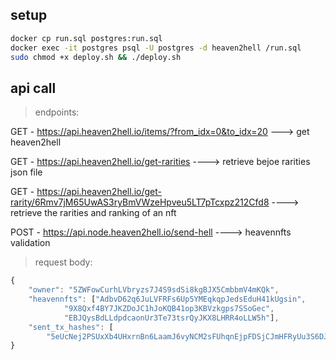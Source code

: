 



## setup 

```bash
docker cp run.sql postgres:run.sql
docker exec -it postgres psql -U postgres -d heaven2hell /run.sql
sudo chmod +x deploy.sh && ./deploy.sh
```

## api call

> endpoints:

GET - https://api.heaven2hell.io/items/?from_idx=0&to_idx=20 ---> get heaven2hell

GET - https://api.heaven2hell.io/get-rarities ----> retrieve bejoe rarities json file

GET - https://api.heaven2hell.io/get-rarity/6Rmv7jM65UwAS3ryBmVWzeHpveu5LT7pTcxpz212Cfd8 ----> retrieve the rarities and ranking of an nft

POST - https://api.node.heaven2hell.io/send-hell ----> heavennfts validation

> request body:

```js
{
    "owner": "5ZWFowCurhLVbryzs7J4S9sdSi8kgBJX5CmbbmV4mKQk",
    "heavennfts": ["AdbvD62q6JuLVFRFs6Up5YMEqkqpJedsEduH41kUgsin", 
            "9X8Qxf4BY7JKZDoJC1hJoKQB41op3KBVzkgps7SSoGec", 
            "EBJQysBdLLdpdcaonUr3Te73tsrQyJKX8LHRR4oLLW5h"], 
    "sent_tx_hashes": [
        "5eUcNej2PSUxXb4UHxrnBn6LaamJ6vyNCM2sFUhqnEjpFDSjCJmHFRyUu3S6DJXbTQbCg9sHnqPJbpAfFYmWNaYD", "2w4DLbcSkmp51ZpULhUkPFbPQBz7cMb6Dm1YVhwdUr2zC9c9gHHUVWRr6RYaTApWBQWdhyPkpRtD3tJgYE6Y7DjU"]
}
```
